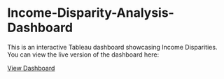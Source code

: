 # Income-Disparity-Analysis-Dashboard

This is an interactive Tableau dashboard showcasing Income Disparities. You can view the live version of the dashboard here:

[View Dashboard](https://aadeshy.github.io/Income-Disparity-Dashboard/)

